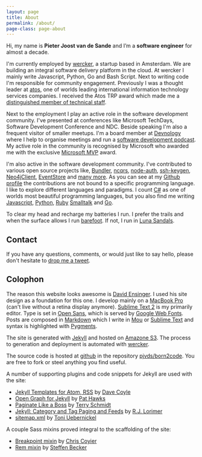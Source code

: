 ```yaml
---
layout: page
title: About
permalink: /about/
page-class: page-about
---
```


Hi, my name is __Pieter Joost van de Sande__ and I’m a __software engineer__ for almost a decade.

I'm currently employed by [wercker](https://wercker.com), a startup based in Amsterdam. We are building an integral software delivery platform in the cloud. At wercker I mainly write Javascript, Python, Go and Bash Script. Next to writing code I'm responsible for community engagement.
Previously I was a thought leader at [atos](http://atos.net/), one of worlds leading international information technology services companies. I received the Atos TRP award which made me a [distinguished member of technical staff](http://en.wikipedia.org/wiki/Member_of_technical_staff).

Next to the employment I play an active role in the software development community. I've presented at conferences like Microsoft TechDays, Software Development Conference and NDC. Beside speaking I'm also a frequent visitor of smaller meetups. I'm a board member at [Devnology](http://devnology.nl) where I help to organise meetings and run a [software development podcast](http://devnology.nl/en/podcast). My active role in the community is recognised by Microsoft who awarded me with the exclusive [Microsoft MVP](http://mvp.microsoft.com/en-US/default.aspx) award.

I'm also active in the software development community. I've contributed to various open source projects like, [Bundler](http://gembundler.com/), [ncqrs](http://github.com/ncqrs/ncqrs), [node-auth](https://github.com/ciaranj/node-oauth), [ssh-keygen](https://github.com/ericvicenti/ssh-keygen), [Neo4jClient](https://bitbucket.org/Readify/neo4jclient), [EventStore](https://github.com/joliver/EventStore) and [many more](https://github.com/pjvds). As you can see at my [Github profile](https://github.com/pjvds) the  contributions are not bound to a specific programming language. I like to explore different languages and paradigms. I count [C#](http://msdn.microsoft.com/en-us/library/aa287558.aspx) as one of worlds most beautiful programming languages, but you also find me writing [Javascript](https://developer.mozilla.org/en-US/docs/JavaScript), [Python](http://www.python.org/), [Ruby](http://www.ruby-lang.org/) [Smalltalk](http://smalltalk.org) and [Go](http://golang.org/).

To clear my head and recharge my batteries I run. I prefer the trails and when the surface allows I run [barefoot](http://barefootrunning.com/). If not, I run in [Luna Sandals](https://www.lunasandals.com/).

## Contact

If you have any questions, comments, or would just like to say hello, please don't hesitate to [drop me a tweet](http://twitter.com/pjvds).

## Colophon

The reason this website looks awesome is [David Ensinger](http://davidensinger.com/). I used his site design as a foundation for this one. I develop mainly on a [MacBook Pro](http://www.apple.com/macbook-pro/) (can't live without a retina display anymore). [Sublime Text 2](http://www.sublimetext.com/) is my primarily editor. Type is set in [Open Sans](http://www.google.com/webfonts/specimen/Open+Sans), which is served by [Google Web Fonts](http://www.google.com/webfonts). Posts are composed in [Markdown](http://daringfireball.net/projects/markdown/) which I write in [Mou](http://mouapp.com) or [Sublime Text](http://www.sublimetext.com/) and syntax is highlighted with [Pygments](http://pygments.org/).

The site is generated with [Jekyll](http://jekyllrb.com/) and hosted on [Amazone S3](http://aws.amazon.com/s3/). The process to generation and deployment is automated with [wercker](https://app.wercker.com/project/bykey/c38587366b136b180eb7108c9c250cdc).

The source code is hosted at [github](http://github.com) in the repository [pjvds/born2code](http://github.com/pjvds/born2code). You are free to fork or steel anything you find useful.

A number of supporting plugins and code snippets for Jekyll are used with the site:

- [Jekyll Templates for Atom, RSS](http://davecoyle.com/tech-notes/jekyll-templates-for-atom-rss/) by [Dave Coyle](http://davecoyle.com/)
- [Open Graph for Jekyll](https://gist.github.com/pathawks/1406355) by [Pat Hawks](http://alt.pathawks.com/)
- [Paginate Like a Boss](http://schmidt-happens.com/articles/2012/01/11/setup-pagination-for-jekyll-driven-sites.html) by [Terry Schmidt](http://schmidt-happens.com/)
- [Jekyll: Category and Tag Paging and Feeds](http://realjenius.com/2012/12/01/jekyll-category-tag-paging-feeds/) by [R.J. Lorimer](http://realjenius.com/)
- [sitemap.xml](https://github.com/havvg/havvg.github.com/blob/master/sitemap.xml) by [Toni Uebernickel](http://toni.uebernickel.info/)

A couple Sass mixins proved integral to the scaffolding of the site:

- [Breakpoint mixin](http://css-tricks.com/media-queries-sass-3-2-and-codekit/) by [Chris Coyier](http://css-tricks.com/)
- [Rem mixin](https://gist.github.com/webgefrickel/4530526) by [Steffen Becker](http://webgefrickel.de/)
